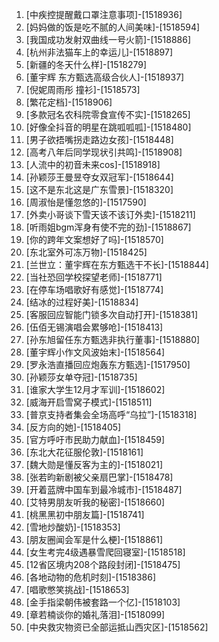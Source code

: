 
1. [中疾控提醒戴口罩注意事项]-[1518936]
1. [妈妈做的饭是吃不腻的人间美味]-[1518594]
1. [我国成功发射双曲线一号火箭]-[1518886]
1. [杭州非法猫车上的幸运儿]-[1518897]
1. [新疆的冬天什么样]-[1518279]
1. [董宇辉 东方甄选高级合伙人]-[1518937]
1. [倪妮周雨彤 撞衫]-[1518573]
1. [繁花定档]-[1518906]
1. [多款冠名农科院零食宣传不实]-[1518265]
1. [好像全抖音的明星在跳呱呱呱]-[1518480]
1. [男子欲捂嘴拐走路边女孩]-[1518448]
1. [高考八年后同学现状引共鸣]-[1518908]
1. [人流中的初音未来cos]-[1518918]
1. [孙颖莎王曼昱夺女双冠军]-[1518644]
1. [这不是东北这是广东雪景]-[1518320]
1. [周淑怡是懂忽悠的]-[1517590]
1. [外卖小哥谈下雪天该不该订外卖]-[1518211]
1. [听雨姐bgm浑身有使不完的劲]-[1518867]
1. [你的跨年文案想好了吗]-[1518570]
1. [东北室外可冻万物]-[1518425]
1. [兰世立：董宇辉在东方甄选干不长]-[1518844]
1. [当社恐回学校探望老师]-[1518771]
1. [在停车场唱歌好有感觉]-[1518774]
1. [结冰的过程好美]-[1518834]
1. [客服回应智能门锁多次自动打开]-[1518381]
1. [伍佰无锡演唱会累够呛]-[1518413]
1. [孙东旭留任东方甄选非执行董事]-[1518880]
1. [董宇辉小作文风波始末]-[1518564]
1. [罗永浩直播回应炮轰东方甄选]-[1517950]
1. [孙颖莎女单夺冠]-[1518735]
1. [谁家大学生12月才军训]-[1518602]
1. [威海开启雪窝子模式]-[1518511]
1. [普京支持者集会全场高呼“乌拉”]-[1518318]
1. [反方向的她]-[1518405]
1. [官方呼吁市民助力献血]-[1518459]
1. [东北大花征服伦敦]-[1518161]
1. [魏大勋是懂反客为主的]-[1518021]
1. [张若昀新剧被父亲扇巴掌]-[1518478]
1. [开着蓝牌中国车到最冷城市]-[1518487]
1. [艾特男朋友听我的秘密]-[1518660]
1. [桃黑黑初中朋友篇]-[1518741]
1. [雪地炒酸奶]-[1518353]
1. [朋友圈闻会军是什么梗]-[1518861]
1. [女生考完4级遇暴雪爬回寝室]-[1518518]
1. [12省区境内208个路段封闭]-[1518475]
1. [各地动物的危机时刻]-[1518386]
1. [唱歌憋笑挑战]-[1518653]
1. [金手指梁朝伟被套路一个亿]-[1518103]
1. [章若楠谈你的婚礼落泪]-[1518099]
1. [中央救灾物资已全部运抵山西灾区]-[1518562]